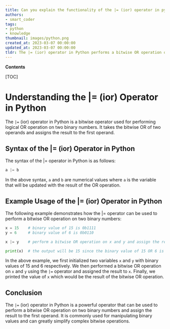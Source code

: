 ```yaml
---
title: Can you explain the functionality of the |= (ior) operator in python?
authors:
- smart_coder
tags:
- python
- knowledge
thumbnail: images/python.png
created_at: 2023-03-07 00:00:00
updated_at: 2023-03-07 00:00:00
tldr: The |= (ior) operator in Python performs a bitwise OR operation on two values and assigns the result to the left operand.
---
```


**Contents**

[TOC]

# Understanding the |= (ior) Operator in Python

The `|=` (ior) operator in Python is a bitwise operator used for performing logical OR operation on two binary numbers. It takes the bitwise OR of two operands and assigns the result to the first operand.

## Syntax of the |= (ior) Operator in Python

The syntax of the |= operator in Python is as follows:

```python
a |= b
```

In the above syntax, `a` and `b` are numerical values where `a` is the variable that will be updated with the result of the OR operation.

## Example Usage of the |= (ior) Operator in Python

The following example demonstrates how the |= operator can be used to perform a bitwise OR operation on two binary numbers:

```python
x = 15    # binary value of 15 is 0b1111
y = 6     # binary value of 6 is 0b0110

x |= y    # perform a bitwise OR operation on x and y and assign the result to x

print(x)  # the output will be 15 since the binary value of 15 OR 6 is 0b1111
```

In the above example, we first initialized two variables `x` and `y` with binary values of 15 and 6 respectively. We then performed a bitwise OR operation on `x` and `y` using the `|=` operator and assigned the result to `x`. Finally, we printed the value of `x` which would be the result of the bitwise OR operation.

## Conclusion

The `|=` (ior) operator in Python is a powerful operator that can be used to perform a bitwise OR operation on two binary numbers and assign the result to the first operand. It is commonly used for manipulating binary values and can greatly simplify complex bitwise operations.
